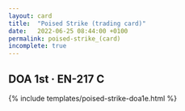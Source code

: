 ```yaml
---
layout: card
title:  "Poised Strike (trading card)"
date:   2022-06-25 08:44:00 +0100
permalink: poised-strike_(card)
incomplete: true
---
```


## DOA 1st &middot; EN-217 C

{% include templates/poised-strike-doa1e.html %}